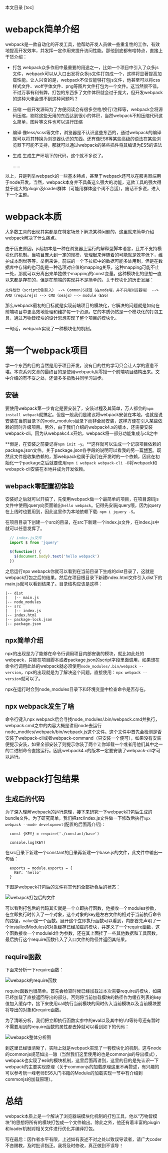 本文目录
[toc]

# webapck简单介绍
  webpack是一款自动化的开发工具，他帮助开发人员做一些重复性的工作，有效地提高开发效率，并发挥一定作用来提升访问性能。那他到底都有啥特点，直接上干货介绍：

  - 打包
    webpack众多作用中最重要的用途之一，比如一个项目中引入了众多js文件，webpack可以从入口出发将众多js文件打包成一个，这样将显著提高加载性能。让人兴奋的是，webpack不仅仅能够打包js文件，他甚至可以将css样式文件、woff字体文件、png等图片文件打包为一个文件。这当然很不错，不过万事有利有弊，打包的东西多了文件体积就会过于庞大，但开发webpack的这种大佬会想不到这种问题吗？
  
  - 压缩
    一般开发源码为了方便阅读会有很多空格/换行/注释等，webpack会将源码压缩，剔除这些无用的东西达到很小的体积，当然webpack不知压缩代码这么简单，图片等文件也可以进行压缩

  - 编译
    像less/scss等文件，浏览器是不认识这些东西的，通过webpack的编译就可以将其转换为浏览器认识的东西。还有像ES6等某些高级的语法在某些浏览器下可能不支持，那就可以通过webpack的某些插件将其编译为ES5的语法
  
  - 生成
    生成生产环境下的代码，这个就不多说了。

    ......

  以上，只是列举webpack的一些基本特点，甚至于webpack还可以在服务器端用于node开发。当然，webpack本身并不具备这么强大的功能，这款工具的强大得益于庞大的plugin及loader群体（可能用群体这个词不合适），废话不多说，进入下一个主题。

# webpack本质
  大多数工具的出现其实都是在特定场景下解决某种问题的，这里就来简单介绍webpack解决了什么痛点。

  由于历史原因，js起初本是一种在浏览器上运行的解释型脚本语言，且并不支持模块化的机制。当项目庞大到一定的规模，管理起来伴随着的可能就是效率低下，维护成本剧增等等。举例来讲，前端的一个下拉框中的数据可能多处用到，但是在数据库中存储的也可能是一种选项对应值的mapping关系，这种mapping可能不止一处，那就可以分离出来单独做个mapping的const变量。这种模块化的思想一直以来都是存在的，但是在前端的实现并不是简单的。关于模块化的历史发展：

    文件划分（script分别引入） --> CommonJS规范（在node端，并不只用浏览器端） --> AMD（requirejs）--> CMD（seajs）--> module（ES6）

  那么webpack最初的目标就是实现前端项目的模块化，它解决的问题就是如何在前端项目中更高效地管理和维护每一个资源。它的本质仍然是一个模块化的打包工具，通过万物皆模块的设计思想实现了整个项目的模块化。

  一句话，webpack实现了一种模块化的机制。

# 第一个webpack项目
  学一个东西的目的当然是用于项目开发，没有目的性的学习只会让人学的疲惫不堪。本次系列文章的最终目的是使用webpack从零搭一个前端项目结构出来。文中介绍的有不妥之处，还请多多指教共同学习进步。

  ## 安装
  要使用webpack第一步肯定是要安装了，安装过程及其简单，万人都会的`npm install webpack`就搞定。但是一般我们是建议将webpack安装在本地，也就是说安装在当前目录下的node_modules目录下而非全局安装，这样方便在引入某些依赖的同时升级项目。另外，由于我们介绍的webpack4.x的版本，还需要安装webpack-cli。因为从webpakc4.x开始，webpack将一部分功能集成与cli之中

  **但是，在安装之前要记得`npm init -y`。**这样就可以生成一个记录项目依赖的package.json文件。关于package.json各字段的说明可以看我的另一篇[博客](https://segmentfault.com/a/1190000017225130 "博客")。既然此文件是收集依赖的，那webpack也属于我们在开发时的一个依赖，因此在初始化一个package之后就要使用`npm i webpack webpack-cli -D`将webpack和webapck-cli安装在本地并成为开发依赖。

  ## webpack零配置初体验
  安装好之后就可以开搞了，先使用webpack做一个最简单的项目，在项目源码js文件中使用jquery向页面输出`hello webpack`。记得先安装jquery哦，因为jquery在上线时也要用到，因此这里作为本地依赖下载: `npm i jquery -S`。

  在项目目录下创建一个src的目录，在src下新建一个index.js文件，在index.js中就可以任意发挥了。

  ```javascript
    // index.js文件
    import $ from 'jquery'

    $(function() {
      $(document.body).text('hello webpack')
    })
  ```

  之后运行npx webapck你就可以看到在当前目录下生成的dist目录了，这就是webpack打包之后的结果。然后在项目根目录下新建index.html文件引入dist下的main.js就可以看到结果了。目录结构应该是这样：
  ```
  |-- dist
  |   |-- main.js
  |-- node_modules
  |-- src
  |   |-- index.js
  |-- index.html
  |-- package-lock.json
  |-- package.json
  ```

  ## npx简单介绍
  npx的出现是为了能够在命令行调用项目内部安装的模块，就比如此处的webpack，只能在项目脚本或者package.json的script字段里面调用，如果想在命令行调用此处的webpack就必须使用`node_modules/.bin/webpack --version`，npx的出现就是为了解决这个问题，直接使用：`npx webpack --version`就可以了。

  npx在运行时会到node_modules目录下和环境变量中检查命令是否存在。

  ## npx webpack发生了啥
  命令行键入npx webpack后会寻找node_modules/.bin/webpack.cmd并执行，webpack.cmd之中的内容大概是讲用node去运行node_modiles/webpack/bin/webpack.js这个文件。这个文件中首先会检测是否安装了webpack-cli或者webpack-command（只安装一个便可），如果没有安装便提示安装，如果全部安装了则提示你装了两个让你卸载一个或者用他们其中之一的二进制命令直接运行。因此webpack4.x的版本一定要安装了webpack-cli才可以运行。

# webpack打包结果
  ## 生成后的代码
  为了深入理解webpack的运行原理，接下来研究一下webpack打包后生成的bundle文件。为了研究简单，我们把src/index.js文件做一下修改后执行`npx webpack --mode development`(配置的后面再介绍)：

  ```javescript
    const {KEY} = require('./constant/base')

    console.log(KEY)
  ```

  在src目录下新建一个constant的目录再新建一个base.js的文件，此文件中输出一句话：

  ```javescript
    exports = module.exports = {
      KEY: 'hello'
    }
  ```

  下图是webpack打包后的文件将其代码全部折叠后的状态：

  ![webapck打包后的文件](./imgs/webpack-bundle-res.png)

  可以看到打包后的代码其实就是一个立即执行函数，他接收一个modules参数，在立即执行时传入了一个对象，这个对象的key是左右文件的相对于当前执行命令的路径，value是一个函数。展开这个立即执行函数可以看到，内部首先声明了一个installedModules的对象缓存已经加载的模块，并定义了一个require函数，这个函数接收一个moduleId作为参数，还在其上面挂了一些其他数据和工具函数，最后执行这个require函数传入了入口文件的路径并返回其结果。

  ## require函数
  下面来分析一下require函数：

  ![webapck的require函数](./imgs/webpack-require-fn.png)

  require函数也很简单。首先会检查时候已经加载过本次需要require的模块，如果已经加载了直接返回导出的部分。否则将当前加载模块的路径作为缓存列表的key值加入缓存中，接下来使用call执行当前模块的同时传入当前模块以及当前模块要将导出的对象和require函数。
  
  为了清晰分析，我们把立即执行函数实参中的eval以及其中的\r\t等符号还有暂时不需要用到的require函数的属性都去掉就可以看到如下的代码：

  ![webapck整体分析图](./imgs/webpack-breviary-res.png)

  到这里已经很清晰了，实际上就是webpack实现了一套模块化的机制，这与node的commonjs规范如出一辙（当然我们这里使用的也是commonjs的导出模式），webpack也实现了es6的模块机制，这里后面再讲到，这里的目的是先认识一下webpack的主要实现原理（关于commonjs的加载原理这里不再赘述，有兴趣的可以参考阮一峰老师ES6入门书籍的Module的加载实现一节中有介绍到commonjs的加载原理）。

# 总结
  webpack本质上是一个解决了浏览器端模块化机制的打包工具，他以“万物皆模块”的思想将所有的模块打包成一个文件输出。除此之外，他还有着丰富的piugin和loader机制对相关文件进行优化并编译打包。

  写在最后：因作者水平有限，上述如有表述不对之处以致误导读者，请广大coder不吝赐教，及时批评指正。我将及时修改，真正做到不误导！